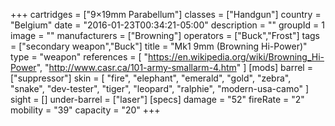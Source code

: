 +++
cartridges = ["9×19mm Parabellum"]
classes = ["Handgun"]
country = "Belgium"
date = "2016-01-23T00:34:21-05:00"
description = ""
groupId = 1
image = ""
manufacturers = ["Browning"]
operators = ["Buck","Frost"]
tags = ["secondary weapon","Buck"]
title = "Mk1 9mm (Browning Hi-Power)"
type = "weapon"
references = [
  "https://en.wikipedia.org/wiki/Browning_Hi-Power",
  "http://www.casr.ca/101-army-smallarm-4.htm"
]
[mods]
  barrel = ["suppressor"]
  skin = [
    "fire",
    "elephant",
    "emerald",
    "gold",
    "zebra",
    "snake",
    "dev-tester",
    "tiger",
    "leopard",
    "ralphie",
    "modern-usa-camo"
  ]
  sight = []
  under-barrel = ["laser"]
[specs]
  damage = "52"
  fireRate = "2"
  mobility = "39"
  capacity = "20"
+++
